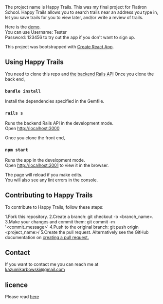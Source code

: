 The project name is Happy Trails. This was my final project for Flatiron School.
Happy Trails allows you to search trails near an address you type in, let you save trails for you to view later, and/or write a review of trails.

Here is the [demo](https://happytrails.surge.sh/).<br>
You can use Username: Tester<br>
Password: 123456 to try out the app if you don't want to sign up.

This project was bootstrapped with [Create React App](https://github.com/facebook/create-react-app).

## Using Happy Trails

You need to clone this repo and [the backend Rails API](https://github.com/codingmamakaz/happytrails-backend)
Once you clone the back end,

### `bundle install`

Install the dependencies specified in the Gemfile.

### `rails s`

Runs the backend Rails API in the development mode.<br>
Open [http://localhost:3000](http://localhost:3000)

Once you clone the front end,
### `npm start`

Runs the app in the development mode.<br>
Open [http://localhost:3001](http://localhost:3001) to view it in the browser.

The page will reload if you make edits.<br>
You will also see any lint errors in the console.


## Contributing to Happy Trails
To contribute to Happy Trails, follow these steps:

1.Fork this repository.
2.Create a branch: git checkout -b <branch_name>.
3.Make your changes and commit them: git commit -m '<commit_message>'
4.Push to the original branch: git push origin <project_name>/<location>
5.Create the pull request.
Alternatively see the GitHub documentation on [creating a pull request.](https://help.github.com/en/github/collaborating-with-issues-and-pull-requests/creating-a-pull-request)
  
## Contact
If you want to contact me you can reach me at kazumikarbowski@gmail.com

## licence 
Please read [here](https://opensource.org/licenses/MIT)
